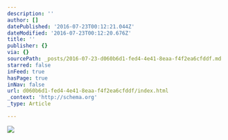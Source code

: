 ```yaml
---
description: ''
author: []
datePublished: '2016-07-23T00:12:21.044Z'
dateModified: '2016-07-23T00:12:20.676Z'
title: ''
publisher: {}
via: {}
sourcePath: _posts/2016-07-23-d060b6d1-fed4-4e41-8eaa-f4f2ea6cfddf.md
starred: false
inFeed: true
hasPage: true
inNav: false
url: d060b6d1-fed4-4e41-8eaa-f4f2ea6cfddf/index.html
_context: 'http://schema.org'
_type: Article

---
```

![](https://the-grid-user-content.s3-us-west-2.amazonaws.com/43712813-2a55-4470-81fc-df5c71b4dfc6.jpg)